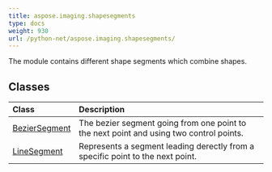 ```yaml
---
title: aspose.imaging.shapesegments
type: docs
weight: 930
url: /python-net/aspose.imaging.shapesegments/
---
```



The module contains different shape segments which combine shapes.

## **Classes**
| **Class** | **Description** |
| :- | :- |
| [BezierSegment](/imaging/python-net/aspose.imaging.shapesegments/beziersegment/) | The bezier segment going from one point to the next point and using two control points. |
| [LineSegment](/imaging/python-net/aspose.imaging.shapesegments/linesegment/) | Represents a segment leading derectly from a specific point to the next point. |
